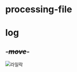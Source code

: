 # processing-file
# log
## *-~~move~~-*
![라일락](http://cfile28.uf.tistory.com/image/254E963E518765DF29A51B)
